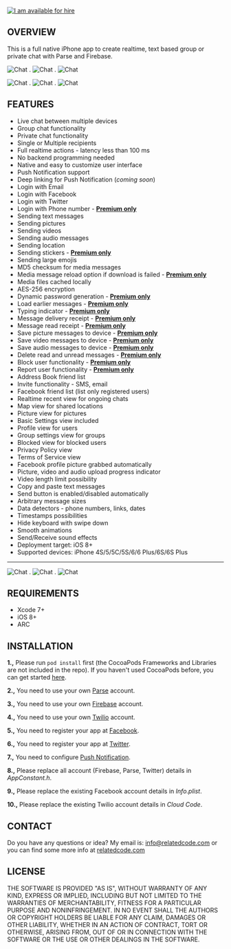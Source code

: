 [![I am available for hire](http://relatedcode.com/github/header10.png)](http://relatedcode.com)

## OVERVIEW

This is a full native iPhone app to create realtime, text based group or private chat with Parse and Firebase.

![Chat](http://relatedcode.com/github/chat821.png)
.
![Chat](http://relatedcode.com/github/chat803.png)
.
![Chat](http://relatedcode.com/github/chat818.png)

![Chat](http://relatedcode.com/github/chat804.png)
.
![Chat](http://relatedcode.com/github/chat820.png)
.
![Chat](http://relatedcode.com/github/chat819.png)

## FEATURES

- Live chat between multiple devices
- Group chat functionality
- Private chat functionality
- Single or Multiple recipients
- Full realtime actions - latency less than 100 ms
- No backend programming needed
- Native and easy to customize user interface
- Push Notification support
- Deep linking for Push Notification (<i>coming soon</i>)
- Login with Email
- Login with Facebook
- Login with Twitter
- Login with Phone number - **[Premium only](http://relatedcode.com/premium)**
- Sending text messages
- Sending pictures
- Sending videos
- Sending audio messages
- Sending location
- Sending stickers - **[Premium only](http://relatedcode.com/premium)**
- Sending large emojis
- MD5 checksum for media messages
- Media message reload option if download is failed - **[Premium only](http://relatedcode.com/premium)**
- Media files cached locally
- AES-256 encryption
- Dynamic password generation - **[Premium only](http://relatedcode.com/premium)**
- Load earlier messages - **[Premium only](http://relatedcode.com/premium)**
- Typing indicator - **[Premium only](http://relatedcode.com/premium)**
- Message delivery receipt - **[Premium only](http://relatedcode.com/premium)**
- Message read receipt - **[Premium only](http://relatedcode.com/premium)**
- Save picture messages to device - **[Premium only](http://relatedcode.com/premium)**
- Save video messages to device - **[Premium only](http://relatedcode.com/premium)**
- Save audio messages to device - **[Premium only](http://relatedcode.com/premium)**
- Delete read and unread messages - **[Premium only](http://relatedcode.com/premium)**
- Block user functionality - **[Premium only](http://relatedcode.com/premium)**
- Report user functionality - **[Premium only](http://relatedcode.com/premium)**
- Address Book friend list
- Invite functionality - SMS, email
- Facebook friend list (list only registered users)
- Realtime recent view for ongoing chats
- Map view for shared locations
- Picture view for pictures
- Basic Settings view included
- Profile view for users
- Group settings view for groups
- Blocked view for blocked users
- Privacy Policy view
- Terms of Service view
- Facebook profile picture grabbed automatically
- Picture, video and audio upload progress indicator
- Video length limit possibility
- Copy and paste text messages
- Send button is enabled/disabled automatically
- Arbitrary message sizes
- Data detectors - phone numbers, links, dates
- Timestamps possibilities
- Hide keyboard with swipe down
- Smooth animations
- Send/Receive sound effects
- Deployment target: iOS 8+
- Supported devices: iPhone 4S/5/5C/5S/6/6 Plus/6S/6S Plus

---

![Chat](http://relatedcode.com/github/chat809.png)
.
![Chat](http://relatedcode.com/github/chat811.png)
.
![Chat](http://relatedcode.com/github/chat812.png)

## REQUIREMENTS

- Xcode 7+
- iOS 8+
- ARC

## INSTALLATION

**1.,** Please run ```pod install``` first (the CocoaPods Frameworks and Libraries are not included in the repo). If you haven't used CocoaPods before, you can get started [here](https://guides.cocoapods.org/using/getting-started.html).

**2.,** You need to use your own [Parse](https://www.parse.com) account.

**3.,** You need to use your own [Firebase](https://www.firebase.com) account.

**4.,** You need to use your own [Twilio](https://www.twilio.com) account.

**5.,** You need to register your app at [Facebook](https://developers.facebook.com/apps).

**6.,** You need to register your app at [Twitter](https://apps.twitter.com).

**7.,** You need to configure [Push Notification](https://github.com/ParsePlatform/PushTutorial/tree/master/iOS).

**8.,** Please replace all account (Firebase, Parse, Twitter) details in *AppConstant.h*.

**9.,** Please replace the existing Facebook account details in *Info.plist*.

**10.,** Please replace the existing Twilio account details in *Cloud Code*.

## CONTACT

Do you have any questions or idea? My email is: info@relatedcode.com or you can find some more info at [relatedcode.com](http://relatedcode.com)

## LICENSE

THE SOFTWARE IS PROVIDED "AS IS", WITHOUT WARRANTY OF ANY KIND, EXPRESS OR
IMPLIED, INCLUDING BUT NOT LIMITED TO THE WARRANTIES OF MERCHANTABILITY,
FITNESS FOR A PARTICULAR PURPOSE AND NONINFRINGEMENT. IN NO EVENT SHALL THE
AUTHORS OR COPYRIGHT HOLDERS BE LIABLE FOR ANY CLAIM, DAMAGES OR OTHER
LIABILITY, WHETHER IN AN ACTION OF CONTRACT, TORT OR OTHERWISE, ARISING FROM,
OUT OF OR IN CONNECTION WITH THE SOFTWARE OR THE USE OR OTHER DEALINGS IN
THE SOFTWARE.
